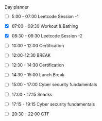 Day planner

- [ ] 5:00 - 07:00 Leetcode Session -1
- [x] 07:00 - 08:30 Workout & Bathing
- [x] 08:30 - 09:30  Leetcode Session -2
- [ ] 10:00 - 12:00 Certification
- [ ] 12:00-12:30 BREAK
- [ ] 12:30 - 14:30 Certification
- [ ] 14:30 - 15:00 Lunch Break
- [ ] 15:00 - 17:00 Cyber security fundamentals
- [ ] 17:00 - 17:15 Snacks
- [ ] 17:15 - 19:15 Cyber security fundamentals
- [ ] 20:30 - 22:00 CTF



